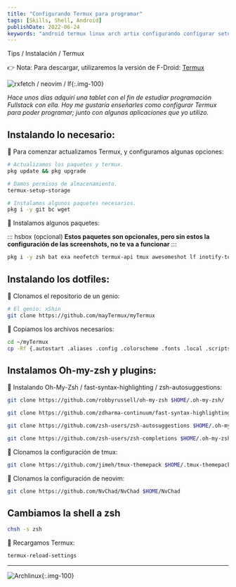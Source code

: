 ```yaml
---
title: "Configurando Termux para programar"
tags: [Skills, Shell, Android]
publishDate: 2022-06-24
keywords: "android termux linux arch artix configurando configurar setup programar programming hub fullstack developer learning how to ide IDE myTermux ohmyzsh zsh bat cat cava ncmpcpp mpd mpc mpv firefox develop developing programando tablet samsung xiaomi tab galaxy"
---
```


Tips / Instalación / Termux

👉 Nota: Para descargar, utilizaremos la versión de F-Droid: [Termux](https://f-droid.org/en/packages/com.termux/)

![rxfetch / neovim / lf](https://i.imgur.com/ckR0M3E.png){:.img-100}


<i>Hace unos días adquirí una tablet con el fin de estudiar programación Fullstack con ella. Hoy me gustaría enseñarles como configurar Termux para poder programar; junto con algunas aplicaciones que yo utilizo.</i>

## Instalando lo necesario:

🔅 Para comenzar actualizamos Termux, y configuramos algunas opciones:

~~~ bash
# Actualizamos los paquetes y termux.
pkg update && pkg upgrade

# Damos permisos de almacenamiento.
termux-setup-storage

# Instalamos algunos paquetes necesarios.
pkg i -y git bc wget
~~~

🔅 Instalamos algunos paquetes:

::: hsbox (opcional)
__Estos paquetes son opcionales, pero sin estos la configuración de las screenshots, no te va a funcionar__
:::

~~~ bash
pkg i -y zsh bat exa neofetch termux-api tmux awesomeshot lf inotify-tools neovim 
~~~

## Instalando los dotfiles:

🔅 Clonamos el repositorio de un genio: 

~~~ bash
# El genio: xShin
git clone https://github.com/mayTermux/myTermux
~~~

🔅 Copiamos los archivos necesarios:

~~~ bash
cd ~/myTermux
cp -Rf {.autostart .aliases .config .colorscheme .fonts .local .scripts .termux .tmux.conf .zshrc .oh-my-zsh} ~/
~~~

## Instalamos Oh-my-zsh y plugins:

🔅 Instalando Oh-My-Zsh / fast-syntax-highlighting / zsh-autosuggestions:

~~~ bash
git clone https://github.com/robbyrussell/oh-my-zsh $HOME/.oh-my-zsh/

git clone https://github.com/zdharma-continuum/fast-syntax-highlighting $HOME/.oh-my-zsh/custom/plugins/fast-syntax-highlighting

git clone https://github.com/zsh-users/zsh-autosuggestions $HOME/.oh-my-zsh/custom/plugins/zsh-autosuggestions

git clone https://github.com/zsh-users/zsh-completions $HOME/.oh-my-zsh/custom/plugins/zsh-completions
~~~

🔅 Clonamos la configuración de tmux:

~~~ bash
git clone https://github.com/jimeh/tmux-themepack $HOME/.tmux-themepack
~~~

🔅 Clonamos la configuración de neovim: 

~~~ bash
git clone https://github.com/NvChad/NvChad $HOME/NvChad
~~~

## Cambiamos la shell a zsh

~~~ bash
chsh -s zsh
~~~

🔅 Recargamos Termux:

~~~ bash
termux-reload-settings
~~~

---

![Archlinux](https://i.imgur.com/s7VpkKA.png){:.img-100}
